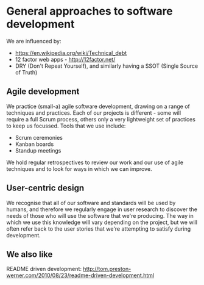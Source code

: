 # General approaches to software development

We are influenced by:

* https://en.wikipedia.org/wiki/Technical_debt
* 12 factor web apps - http://12factor.net/
* DRY (Don't Repeat Yourself), and similarly having a SSOT (Single Source of Truth)

## Agile development

We practice (small-a) agile software development, drawing on a range of techniques and practices. Each of our projects is different - some will require a full Scrum process, others only a very lightweight set of practices to keep us focussed. Tools that we use include:
* Scrum ceremonies
* Kanban boards
* Standup meetings

We hold regular retrospectives to review our work and our use of agile techniques and to look for ways in which we can improve.

## User-centric design

We recognise that all of our software and standards will be used by humans, and therefore we regularly engage in user research to discover the needs of those who will use the software that we're producing. The way in which we use this knowledge will vary depending on the project, but we will often refer back to the user stories that we're attempting to satisfy during development. 

## We also like

README driven development: http://tom.preston-werner.com/2010/08/23/readme-driven-development.html
